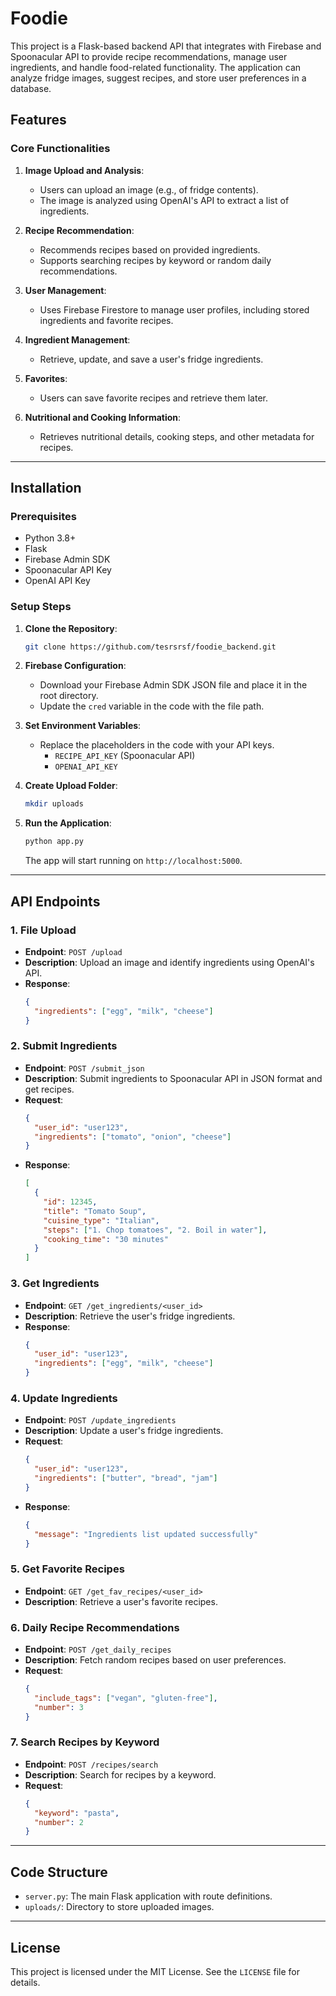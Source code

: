 # Foodie

This project is a Flask-based backend API that integrates with Firebase and Spoonacular API to provide recipe recommendations, manage user ingredients, and handle food-related functionality. The application can analyze fridge images, suggest recipes, and store user preferences in a database.

## Features

### Core Functionalities

1. **Image Upload and Analysis**:
   - Users can upload an image (e.g., of fridge contents).
   - The image is analyzed using OpenAI's API to extract a list of ingredients.

2. **Recipe Recommendation**:
   - Recommends recipes based on provided ingredients.
   - Supports searching recipes by keyword or random daily recommendations.

3. **User Management**:
   - Uses Firebase Firestore to manage user profiles, including stored ingredients and favorite recipes.

4. **Ingredient Management**:
   - Retrieve, update, and save a user's fridge ingredients.

5. **Favorites**:
   - Users can save favorite recipes and retrieve them later.

6. **Nutritional and Cooking Information**:
   - Retrieves nutritional details, cooking steps, and other metadata for recipes.

---

## Installation

### Prerequisites
- Python 3.8+
- Flask
- Firebase Admin SDK
- Spoonacular API Key
- OpenAI API Key

### Setup Steps

1. **Clone the Repository**:
   ```bash
   git clone https://github.com/tesrsrsf/foodie_backend.git
   ```

2. **Firebase Configuration**:
   - Download your Firebase Admin SDK JSON file and place it in the root directory.
   - Update the `cred` variable in the code with the file path.

3. **Set Environment Variables**:
   - Replace the placeholders in the code with your API keys.
     - `RECIPE_API_KEY` (Spoonacular API)
     - `OPENAI_API_KEY`

4. **Create Upload Folder**:
   ```bash
   mkdir uploads
   ```

5. **Run the Application**:
   ```bash
   python app.py
   ```

   The app will start running on `http://localhost:5000`.

---

## API Endpoints

### 1. **File Upload**
   - **Endpoint**: `POST /upload`
   - **Description**: Upload an image and identify ingredients using OpenAI's API.
   - **Response**:
     ```json
     {
       "ingredients": ["egg", "milk", "cheese"]
     }
     ```

### 2. **Submit Ingredients**
   - **Endpoint**: `POST /submit_json`
   - **Description**: Submit ingredients to Spoonacular API in JSON format and get recipes.
   - **Request**:
     ```json
     {
       "user_id": "user123",
       "ingredients": ["tomato", "onion", "cheese"]
     }
     ```
   - **Response**:
     ```json
     [
       {
         "id": 12345,
         "title": "Tomato Soup",
         "cuisine_type": "Italian",
         "steps": ["1. Chop tomatoes", "2. Boil in water"],
         "cooking_time": "30 minutes"
       }
     ]
     ```

### 3. **Get Ingredients**
   - **Endpoint**: `GET /get_ingredients/<user_id>`
   - **Description**: Retrieve the user's fridge ingredients.
   - **Response**:
     ```json
     {
       "user_id": "user123",
       "ingredients": ["egg", "milk", "cheese"]
     }
     ```

### 4. **Update Ingredients**
   - **Endpoint**: `POST /update_ingredients`
   - **Description**: Update a user's fridge ingredients.
   - **Request**:
     ```json
     {
       "user_id": "user123",
       "ingredients": ["butter", "bread", "jam"]
     }
     ```
   - **Response**:
     ```json
     {
       "message": "Ingredients list updated successfully"
     }
     ```

### 5. **Get Favorite Recipes**
   - **Endpoint**: `GET /get_fav_recipes/<user_id>`
   - **Description**: Retrieve a user's favorite recipes.

### 6. **Daily Recipe Recommendations**
   - **Endpoint**: `POST /get_daily_recipes`
   - **Description**: Fetch random recipes based on user preferences.
   - **Request**:
     ```json
     {
       "include_tags": ["vegan", "gluten-free"],
       "number": 3
     }
     ```

### 7. **Search Recipes by Keyword**
   - **Endpoint**: `POST /recipes/search`
   - **Description**: Search for recipes by a keyword.
   - **Request**:
     ```json
     {
       "keyword": "pasta",
       "number": 2
     }
     ```

---

## Code Structure

- `server.py`: The main Flask application with route definitions.
- `uploads/`: Directory to store uploaded images.

---

## License

This project is licensed under the MIT License. See the `LICENSE` file for details.
